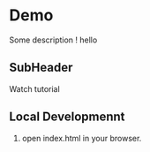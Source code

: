 # Demo

Some description !
 hello

## SubHeader

Watch tutorial

## Local Developmennt

1. open index.html in your browser.